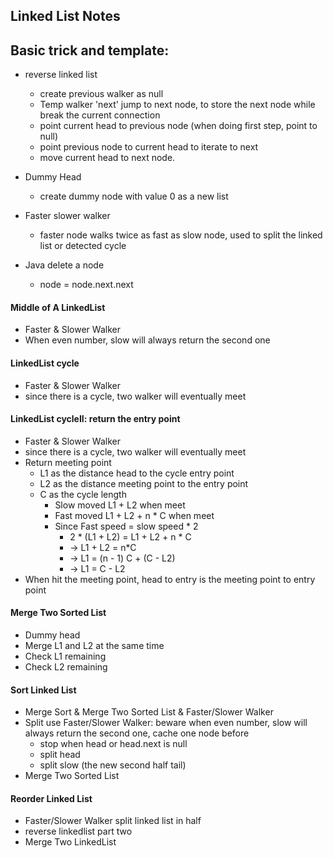 ## Linked List Notes

## Basic trick and template:

- reverse linked list
    - create previous walker as null
    - Temp walker 'next' jump to next node, to store the next node while break the current connection
    - point current head to previous node (when doing first step, point to null)
    - point previous node to current head to iterate to next
    - move current head to next node.

- Dummy Head
    - create dummy node with value 0 as a new list

- Faster slower walker
    - faster node walks twice as fast as slow node, used to split the linked list or detected cycle

- Java delete a node
    - node = node.next.next


#### Middle of A LinkedList
- Faster & Slower Walker
- When even number, slow will always return the second one

#### LinkedList cycle
- Faster & Slower Walker
- since there is a cycle, two walker will eventually meet


#### LinkedList cycleII: return the entry point
- Faster & Slower Walker
- since there is a cycle, two walker will eventually meet
- Return meeting point
    - L1 as the distance head to the cycle entry point
    - L2 as the distance meeting point to the entry point
    - C as the cycle length
        - Slow moved L1 + L2 when meet
        - Fast moved L1 + L2 + n * C when meet
        - Since Fast speed = slow speed * 2
            - 2 * (L1 + L2) = L1 + L2 + n * C
            - -> L1 + L2 = n*C
            - -> L1 = (n - 1) C + (C - L2)
            - -> L1 = C - L2
- When hit the meeting point, head to entry is the meeting point to entry point

#### Merge Two Sorted List
- Dummy head
- Merge L1 and L2 at the same time
- Check L1 remaining 
- Check L2 remaining

#### Sort Linked List
- Merge Sort & Merge Two Sorted List & Faster/Slower Walker
- Split use Faster/Slower Walker: beware when even number, slow will always return the second one, cache one node before
    - stop when head or head.next is null
    - split head
    - split slow (the new second half tail)
- Merge Two Sorted List

#### Reorder Linked List
- Faster/Slower Walker split linked list in half
- reverse linkedlist part two
- Merge Two LinkedList


    



